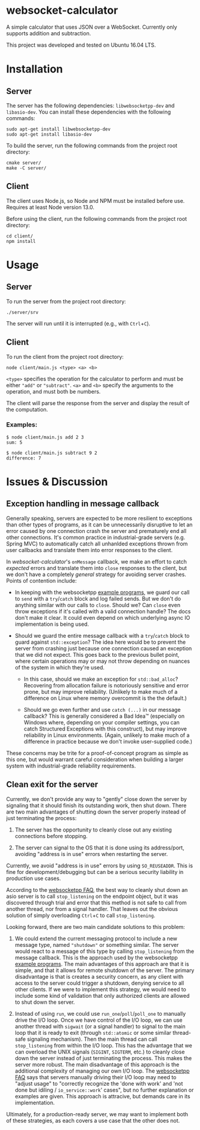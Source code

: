 # websocket-calculator

A simple calculator that uses JSON over a WebSocket. Currently only supports addition and subtraction.

This project was developed and tested on Ubuntu 16.04 LTS.

# Installation

## Server

The server has the following dependencies: `libwebsocketpp-dev` and `libasio-dev`. You can install these dependencies with the following commands: 

```
sudo apt-get install libwebsocketpp-dev
sudo apt-get install libasio-dev
```

To build the server, run the following commands from the project root directory:

```
cmake server/
make -C server/
```

## Client

The client uses Node.js, so Node and NPM must be installed before use. Requires at least Node version 13.0.

Before using the client, run the following commands from the project root directory:

```
cd client/
npm install
```

# Usage

## Server

To run the server from the project root directory:

```
./server/srv
```

The server will run until it is interrupted (e.g., with `Ctrl`+`C`).

## Client

To run the client from the project root directory:

```
node client/main.js <type> <a> <b>
```

`<type>` specifies the operation for the calculator to perform and must be either `"add"` or `"subtract"`. `<a>` and `<b>` specify the arguments to the operation, and must both be numbers.

The client will parse the response from the server and display the result of the computation.

### Examples:

```
$ node client/main.js add 2 3
sum: 5
```

```
$ node client/main.js subtract 9 2
difference: 7
```

# Issues & Discussion

## Exception handling in message callback

Generally speaking, servers are expected to be more resilient to exceptions than other types of programs, as it can be unnecessarily disruptive to let an error caused by one connection crash the server and prematurely end all other connections. It's common practice in industrial-grade servers (e.g. Spring MVC) to automatically catch all unhanlded exceptions thrown from user callbacks and translate them into error responses to the client.

In *websocket-calculator*'s `onMessage` callback, we make an effort to catch *expected* errors and translate them into `close` responses to the client, but we don't have a completely *general* strategy for avoiding server crashes. Points of contention include:

- In keeping with the websocketpp [example programs](https://github.com/zaphoyd/websocketpp/blob/master/examples/echo_server/echo_server.cpp#L29), we guard our call to `send` with a `try`/`catch` block and log failed sends. But we don't do anything similar with our calls to `close`. Should we? Can `close` even throw exceptions if it's called with a valid connection handle? The docs don't make it clear. It could even depend on which underlying async IO implementation is being used. 

- Should we guard the entire message callback with a `try`/`catch` block to guard against `std::exception`? The idea here would be to prevent the server from crashing just because one connection caused an exception that we did not expect. This goes back to the previous bullet point, where certain operations may or may not throw depending on nuances of the system in which they're used.

    - In this case, should we make an exception for `std::bad_alloc`? Recovering from allocation failure is notoriously sensitive and error prone, but may improve reliability. (Unlikely to make much of a difference on Linux where memory overcommit is the the default.)

    - Should we go even further and use `catch (...)` in our message callback? This is generally considered a Bad Idea&trade; (especially on Windows where, depending on your compiler settings, you can catch Structured Exceptions with this construct), but may improve reliability in Linux environments. (Again, unlikely to make much of a difference in practice because we don't invoke user-supplied code.)

These concerns may be trite for a proof-of-concept program as simple as this one, but would warrant careful consideration when building a larger system with industrial-grade reliability requirements. 

## Clean exit for the server

Currently, we don't provide any way to "gently" close down the server by signaling that it should finish its outstanding work, then shut down. There are two main advantages of shutting down the server properly instead of just terminating the process:

1) The server has the opportunity to cleanly close out any existing connections before stopping.

2) The server can signal to the OS that it is done using its address/port, avoiding "address is in use" errors when restarting the server.

Currently, we avoid "address is in use" errors by using `SO_REUSEADDR`.  This is fine for development/debugging but can be a serious security liability in production use cases.

According to the [websocketpp FAQ](https://docs.websocketpp.org/faq.html#autotoc_md92), the best way to cleanly shut down an asio server is to call `stop_listening` on the endpoint object, but it was discovered through trial and error that this method is not safe to call from another thread, nor from a signal handler. That leaves out the obvious solution of simply overloading `Ctrl`+`C` to call `stop_listening`.

Looking forward, there are two main candidate solutions to this problem:

1) We could extend the current messaging protocol to include a new message type, named `"shutdown"` or something similar. The server would react to a message of this type by calling `stop_listening` from the message callback. This is the approach used by the websocketpp [example programs](https://github.com/zaphoyd/websocketpp/blob/master/examples/echo_server/echo_server.cpp#L24). The main advantages of this approach are that it is simple, and that it allows for remote shutdown of the server. The primary disadvantage is that is creates a security concern, as any client with access to the server could trigger a shutdown, denying service to all other clients. If we were to implement this strategy, we would need to include some kind of validation that only authorized clients are allowed to shut down the server.

2) Instead of using `run`, we could use `run_one`/`poll`/`poll_one` to manually drive the I/O loop. Once we have control of the I/O loop, we can  use another thread with `sigwait` (or a signal handler) to signal to the main loop that it is ready to exit (through `std::atomic` or some similar thread-safe signaling mechanism). Then the main thread can call `stop_listening` from within the I/O loop. This has the advantage that we can overload the UNIX signals (`SIGINT`, `SIGTERM`, etc.) to cleanly close down the server instead of just terminating the process. This makes the server more robust. The main disadvantage of this approach is the additional complexity of managing our own I/O loop. The [websocketpp FAQ](https://docs.websocketpp.org/faq.html#autotoc_md92) says that servers manually driving their I/O loop may need to "adjust usage" to "correctly recognize the 'done with work' and 'not done but idiling / `io_service::work`' cases", but no further explanation or examples are given. This approach is attracive, but demands care in its implementation. 

Ultimately, for a production-ready server, we may want to implement both of these strategies, as each covers a use case that the other does not.
